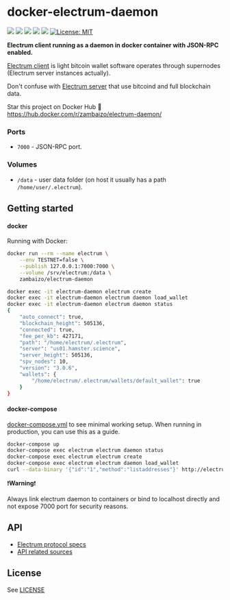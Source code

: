 # docker-electrum-daemon

[![](https://images.microbadger.com/badges/version/zambaizo/electrum-daemon.svg)](https://microbadger.com/images/zambaizo/electrum-daemon) [![](https://img.shields.io/docker/build/zambaizo/electrum-daemon.svg)](https://hub.docker.com/r/zambaizo/electrum-daemon/builds/) [![](https://images.microbadger.com/badges/commit/zambaizo/electrum-daemon.svg)](https://microbadger.com/images/zambaizo/electrum-daemon) [![](https://img.shields.io/docker/stars/zambaizo/electrum-daemon.svg)](https://hub.docker.com/r/zambaizo/electrum-daemon) [![](https://images.microbadger.com/badges/image/zambaizo/electrum-daemon.svg)](https://microbadger.com/images/zambaizo/electrum-daemon) [![License: MIT](https://img.shields.io/badge/License-MIT-black.svg)](https://opensource.org/licenses/MIT)

**Electrum client running as a daemon in docker container with JSON-RPC enabled.**

[Electrum client](https://electrum.org/) is light bitcoin wallet software operates through supernodes (Electrum server instances actually).

Don't confuse with [Electrum server](https://github.com/spesmilo/electrum-server) that use bitcoind and full blockchain data.

Star this project on Docker Hub :star2: https://hub.docker.com/r/zambaizo/electrum-daemon/

### Ports

-   `7000` - JSON-RPC port.

### Volumes

-   `/data` - user data folder (on host it usually has a path `/home/user/.electrum`).

## Getting started

#### docker

Running with Docker:

```bash
docker run --rm --name electrum \
    --env TESTNET=false \
    --publish 127.0.0.1:7000:7000 \
    --volume /srv/electrum:/data \
    zambaizo/electrum-daemon
```

```bash
docker exec -it electrum-daemon electrum create
docker exec -it electrum-daemon electrum daemon load_wallet
docker exec -it electrum-daemon electrum daemon status
{
    "auto_connect": true,
    "blockchain_height": 505136,
    "connected": true,
    "fee_per_kb": 427171,
    "path": "/home/electrum/.electrum",
    "server": "us01.hamster.science",
    "server_height": 505136,
    "spv_nodes": 10,
    "version": "3.0.6",
    "wallets": {
        "/home/electrum/.electrum/wallets/default_wallet": true
    }
}
```

#### docker-compose

[docker-compose.yml](https://github.com/zambaizo/docker-electrum-daemon/blob/master/docker-compose.yml) to see minimal working setup. When running in production, you can use this as a guide.

```bash
docker-compose up
docker-compose exec electrum electrum daemon status
docker-compose exec electrum electrum create
docker-compose exec electrum electrum daemon load_wallet
curl --data-binary '{"id":"1","method":"listaddresses"}' http://electrum:electrumz@localhost:7000
```

:exclamation:**Warning**:exclamation:

Always link electrum daemon to containers or bind to localhost directly and not expose 7000 port for security reasons.

## API

-   [Electrum protocol specs](http://docs.electrum.org/en/latest/protocol.html)
-   [API related sources](https://github.com/spesmilo/electrum/blob/master/lib/commands.py)

## License

See [LICENSE](https://github.com/zambaizo/docker-electrum-daemon/blob/master/LICENSE)
